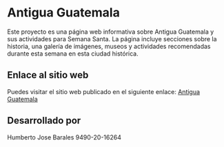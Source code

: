 # Antigua Guatemala

Este proyecto es una página web informativa sobre Antigua Guatemala y sus actividades para Semana Santa. La página incluye secciones sobre la historia, una galería de imágenes, museos y actividades recomendadas durante esta semana en esta ciudad histórica.

## Enlace al sitio web

Puedes visitar el sitio web publicado en el siguiente enlace:
[Antigua Guatemala](https://hojatrabajo.netlify.app/)

## Desarrollado por

Humberto Jose Barales
9490-20-16264
